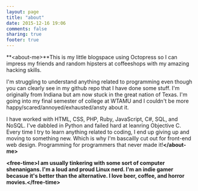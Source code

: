 ```yaml
---
layout: page
title: "about"
date: 2015-12-16 19:06
comments: false
sharing: true
footer: true
---
```



**&lt;about-me&gt;**This is my little blogspace using Octopress so I can impress my friends and random hipsters at coffeeshops with my amazing hacking skills.

I'm struggling to understand anything related to programming even though you can clearly see in my github repo that I have done some stuff. I'm originally from Indiana but am now stuck in the great nation of Texas. I'm going into my final semester of college at WTAMU and I couldn't be more happy/scared/annoyed/exhausted/ansty about it. 

I have worked with HTML, CSS, PHP, Ruby, JavaScript, C#, SQL, and NoSQL. I've dabbled in Python and failed hard at leanring Objective C. Every time I try to learn anything related to coding, I end up giving up and moving to something new. Which is why I'm bascailly cut out for front-end web design. Programming for programmers that never made it!**&lt;/about-me&gt;**

**&lt;free-time&gt;**I am usually tinkering with some sort of computer shenanigans. I'm a loud and proud Linux nerd. I'm an indie gamer becasue it's better than the alternative. I love beer, coffee, and horror movies.**&lt;/free-time&gt;**


